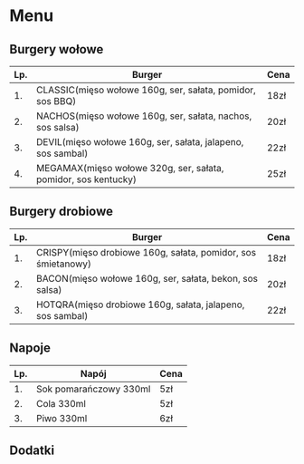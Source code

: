 # Menu

## Burgery wołowe

|Lp. |                              Burger                                  | Cena |
|----|----------------------------------------------------------------------|------|
|1.  | CLASSIC(mięso wołowe 160g, ser, sałata, pomidor, sos BBQ)            | 18zł |
|2.  | NACHOS(mięso wołowe 160g, ser, sałata, nachos, sos salsa)            | 20zł |
|3.  | DEVIL(mięso wołowe 160g, ser, sałata, jalapeno, sos sambal)          | 22zł |
|4.  | MEGAMAX(mięso wołowe 320g, ser, sałata, pomidor, sos kentucky)       | 25zł |

## Burgery drobiowe

|Lp. |                              Burger                             | Cena |
|----|-----------------------------------------------------------------|------|
|1.  | CRISPY(mięso drobiowe 160g, sałata, pomidor, sos śmietanowy)    | 18zł |
|2.  | BACON(mięso wołowe 160g, ser, sałata, bekon, sos salsa)         | 20zł |
|3.  | HOTQRA(mięso drobiowe 160g, sałata, jalapeno, sos sambal)       | 22zł |

## Napoje

|Lp. |            Napój          | Cena |
|----|---------------------------|------|
|1.  | Sok pomarańczowy 330ml    |  5zł |
|2.  | Cola 330ml                |  5zł |
|3.  | Piwo 330ml                |  6zł |

## Dodatki
